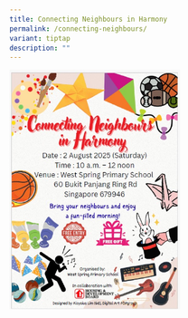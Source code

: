 ```yaml
---
title: Connecting Neighbours in Harmony
permalink: /connecting-neighbours/
variant: tiptap
description: ""
---
```

<p></p>
<div class="isomer-image-wrapper">
<img style="width: 60%;" height="auto" width="100%" alt="Connecting Neighbours in Harmony in WSPS" src="/images/HDB/Connecting_Neighbours_in_Harmony.jpg">
</div>
<p></p>